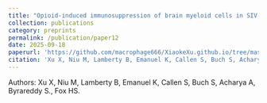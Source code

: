 ```yaml
---
title: "Opioid-induced immunosuppression of brain myeloid cells in SIV-infected rhesus macaques"
collection: publications
category: preprints
permalink: /publication/paper12
date: 2025-09-18
paperurl: 'https://github.com/macrophage666/XiaokeXu.github.io/tree/master/files/paper12.pdf'
citation: 'Xu X, Niu M, Lamberty B, Emanuel K, Callen S, Buch S, Acharya A, Byrareddy S., Fox HS. &quot; Opioid-induced immunosuppression of brain myeloid cells in SIV-infected rhesus macaques. &quot; 2025 Sep 18:rs.3.rs-7394731. doi: 10.21203/rs.3.rs-7394731/v1. PMID: 41001524; PMCID: PMC12458567.'
---
```


Authors: Xu X, Niu M, Lamberty B, Emanuel K, Callen S, Buch S, Acharya A, Byrareddy S., Fox HS.